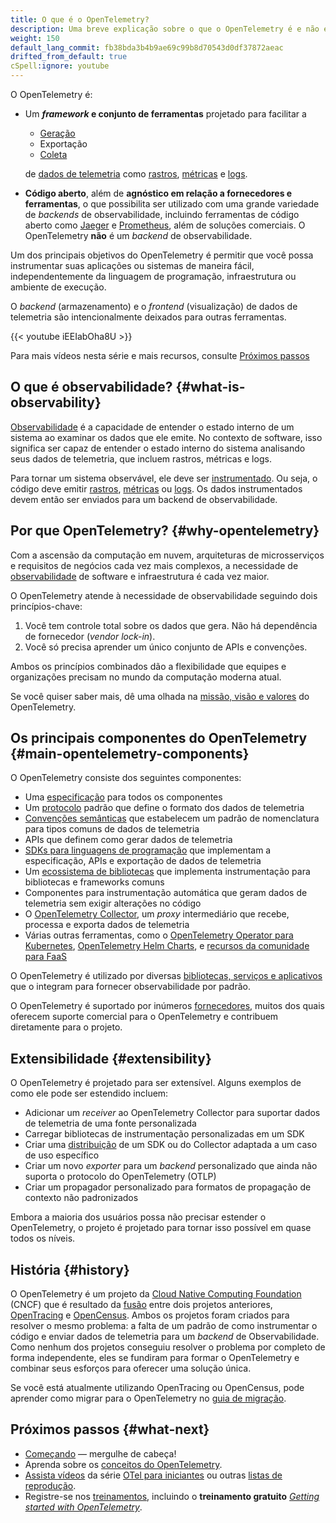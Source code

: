 ```yaml
---
title: O que é o OpenTelemetry?
description: Uma breve explicação sobre o que o OpenTelemetry é e não é.
weight: 150
default_lang_commit: fb38bda3b4b9ae69c99b8d70543d0df37872aeac
drifted_from_default: true
cSpell:ignore: youtube
---
```


O OpenTelemetry é:

- Um **_framework_ e conjunto de ferramentas** projetado para facilitar a
  - [Geração][instr]
  - Exportação
  - [Coleta](../concepts/components/#collector)

  de [dados de telemetria][telemetry data] como [rastros][traces],
  [métricas][metrics] e [logs].

- **Código aberto**, além de **agnóstico em relação a fornecedores e
  ferramentas**, o que possibilita ser utilizado com uma grande variedade de
  _backends_ de observabilidade, incluindo ferramentas de código aberto como
  [Jaeger] e [Prometheus], além de soluções comerciais. O OpenTelemetry **não**
  é um _backend_ de observabilidade.

Um dos principais objetivos do OpenTelemetry é permitir que você possa
instrumentar suas aplicações ou sistemas de maneira fácil, independentemente da
linguagem de programação, infraestrutura ou ambiente de execução.

O _backend_ (armazenamento) e o _frontend_ (visualização) de dados de telemetria
são intencionalmente deixados para outras ferramentas.

<div class="td-max-width-on-larger-screens">
{{< youtube iEEIabOha8U >}}
</div>

Para mais vídeos nesta série e mais recursos, consulte
[Próximos passos](#what-next)

## O que é observabilidade? {#what-is-observability}

[Observabilidade][observability] é a capacidade de entender o estado interno de
um sistema ao examinar os dados que ele emite. No contexto de software, isso
significa ser capaz de entender o estado interno do sistema analisando seus
dados de telemetria, que incluem rastros, métricas e logs.

Para tornar um sistema observável, ele deve ser [instrumentado][instr]. Ou seja,
o código deve emitir [rastros][traces], [métricas][metrics] ou [logs]. Os dados
instrumentados devem então ser enviados para um backend de observabilidade.

## Por que OpenTelemetry? {#why-opentelemetry}

Com a ascensão da computação em nuvem, arquiteturas de microsserviços e
requisitos de negócios cada vez mais complexos, a necessidade de
[observabilidade][observability] de software e infraestrutura é cada vez maior.

O OpenTelemetry atende à necessidade de observabilidade seguindo dois
princípios-chave:

1. Você tem controle total sobre os dados que gera. Não há dependência de
   fornecedor (_vendor lock-in_).
2. Você só precisa aprender um único conjunto de APIs e convenções.

Ambos os princípios combinados dão a flexibilidade que equipes e organizações
precisam no mundo da computação moderna atual.

Se você quiser saber mais, dê uma olhada na
[missão, visão e valores](/community/mission/) do OpenTelemetry.

## Os principais componentes do OpenTelemetry {#main-opentelemetry-components}

O OpenTelemetry consiste dos seguintes componentes:

- Uma [especificação](/docs/specs/otel) para todos os componentes
- Um [protocolo](/docs/specs/otlp/) padrão que define o formato dos dados de
  telemetria
- [Convenções semânticas](/docs/specs/semconv/) que estabelecem um padrão de
  nomenclatura para tipos comuns de dados de telemetria
- APIs que definem como gerar dados de telemetria
- [SDKs para linguagens de programação](../languages) que implementam a
  especificação, APIs e exportação de dados de telemetria
- Um [ecossistema de bibliotecas](/ecosystem/registry) que implementa
  instrumentação para bibliotecas e frameworks comuns
- Componentes para instrumentação automática que geram dados de telemetria sem
  exigir alterações no código
- O [OpenTelemetry Collector](../collector), um _proxy_ intermediário que
  recebe, processa e exporta dados de telemetria
- Várias outras ferramentas, como o
  [OpenTelemetry Operator para Kubernetes](../platforms/kubernetes/operator/),
  [OpenTelemetry Helm Charts](../platforms/kubernetes/helm/), e
  [recursos da comunidade para FaaS](../platforms/faas/)

O OpenTelemetry é utilizado por diversas
[bibliotecas, serviços e aplicativos](/ecosystem/integrations/) que o integram
para fornecer observabilidade por padrão.

O OpenTelemetry é suportado por inúmeros [fornecedores](/ecosystem/vendors/),
muitos dos quais oferecem suporte comercial para o OpenTelemetry e contribuem
diretamente para o projeto.

## Extensibilidade {#extensibility}

O OpenTelemetry é projetado para ser extensível. Alguns exemplos de como ele
pode ser estendido incluem:

- Adicionar um _receiver_ ao OpenTelemetry Collector para suportar dados de
  telemetria de uma fonte personalizada
- Carregar bibliotecas de instrumentação personalizadas em um SDK
- Criar uma [distribuição](../concepts/distributions/) de um SDK ou do Collector
  adaptada a um caso de uso específico
- Criar um novo _exporter_ para um _backend_ personalizado que ainda não suporta
  o protocolo do OpenTelemetry (OTLP)
- Criar um propagador personalizado para formatos de propagação de contexto não
  padronizados

Embora a maioria dos usuários possa não precisar estender o OpenTelemetry, o
projeto é projetado para tornar isso possível em quase todos os níveis.

## História {#history}

O OpenTelemetry é um projeto da [Cloud Native Computing Foundation][] (CNCF) que
é resultado da [fusão][merger] entre dois projetos anteriores,
[OpenTracing](https://opentracing.io) e [OpenCensus](https://opencensus.io).
Ambos os projetos foram criados para resolver o mesmo problema: a falta de um
padrão de como instrumentar o código e enviar dados de telemetria para um
_backend_ de Observabilidade. Como nenhum dos projetos conseguiu resolver o
problema por completo de forma independente, eles se fundiram para formar o
OpenTelemetry e combinar seus esforços para oferecer uma solução única.

Se você está atualmente utilizando OpenTracing ou OpenCensus, pode aprender como
migrar para o OpenTelemetry no [guia de migração](../migration/).

[merger]:
  https://www.cncf.io/blog/2019/05/21/a-brief-history-of-opentelemetry-so-far/

## Próximos passos {#what-next}

- [Começando](../getting-started/) &mdash; mergulhe de cabeça!
- Aprenda sobre os [conceitos do OpenTelemetry](../concepts/).
- [Assista vídeos][Watch videos] da série [OTel para
  iniciantes][OTel for beginners] ou outras [listas de reprodução][playlists].
- Registre-se nos [treinamentos](/training), incluindo o **treinamento
  gratuito** _[Getting started with OpenTelemetry](/training/#courses)_.

[Cloud Native Computing Foundation]: https://www.cncf.io
[instr]: ../concepts/instrumentation
[Jaeger]: https://www.jaegertracing.io/
[logs]: ../concepts/signals/logs/
[metrics]: ../concepts/signals/metrics/
[observability]: ../concepts/observability-primer/#what-is-observability
[OTel for beginners]:
  https://www.youtube.com/playlist?list=PLVYDBkQ1TdyyWjeWJSjXYUaJFVhplRtvN
[playlists]: https://www.youtube.com/@otel-official/playlists
[Prometheus]: https://prometheus.io/
[telemetry data]: ../concepts/signals/
[traces]: ../concepts/signals/traces/
[Watch videos]: https://www.youtube.com/@otel-official
